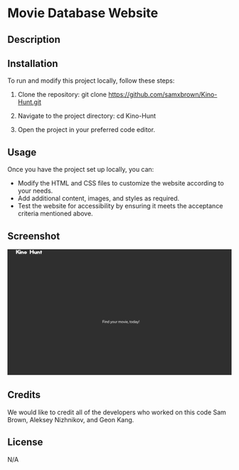 # Movie Database Website

## Description

## Installation

To run and modify this project locally, follow these steps:

1. Clone the repository:
git clone https://github.com/samxbrown/Kino-Hunt.git

2. Navigate to the project directory:
cd Kino-Hunt

3. Open the project in your preferred code editor.

## Usage

Once you have the project set up locally, you can:

* Modify the HTML and CSS files to customize the website according to your needs.
* Add additional content, images, and styles as required.
* Test the website for accessibility by ensuring it meets the acceptance criteria mentioned above.

## Screenshot

![Alt text](<Screenshot 2023-07-24 at 8.10.31 PM.png>)

## Credits

We would like to credit all of the developers who worked on this code Sam Brown, Aleksey Nizhnikov, and Geon Kang.

## License

N/A